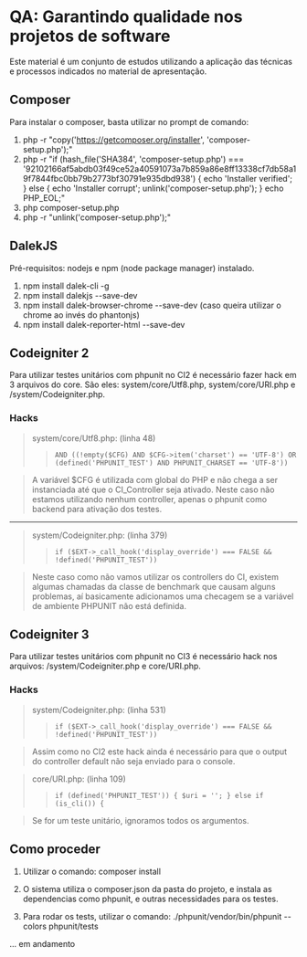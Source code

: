 # QA: Garantindo qualidade nos projetos de software #

Este material é um conjunto de estudos utilizando a aplicação das técnicas e processos indicados no material de apresentação.

## Composer

Para instalar o composer, basta utilizar no prompt de comando: 

1. php -r "copy('https://getcomposer.org/installer', 'composer-setup.php');"
2. php -r "if (hash_file('SHA384', 'composer-setup.php') === '92102166af5abdb03f49ce52a40591073a7b859a86e8ff13338cf7db58a19f7844fbc0bb79b2773bf30791e935dbd938') { echo 'Installer verified'; } else { echo 'Installer corrupt'; unlink('composer-setup.php'); } echo PHP_EOL;"
3. php composer-setup.php
4. php -r "unlink('composer-setup.php');"

## DalekJS ##

Pré-requisitos: nodejs e npm (node package manager) instalado.

1. npm install dalek-cli -g 
2. npm install dalekjs --save-dev
3. npm install dalek-browser-chrome --save-dev (caso queira utilizar o chrome ao invés do phantonjs)
4. npm install dalek-reporter-html --save-dev

## Codeigniter 2 ##

Para utilizar testes unitários com phpunit no CI2 é necessário fazer hack em 3 arquivos do core. São eles: system/core/Utf8.php, system/core/URI.php e /system/Codeigniter.php.

### Hacks
> system/core/Utf8.php: (linha 48)
>>  ` AND ((!empty($CFG) AND $CFG->item('charset') == 'UTF-8') OR (defined('PHPUNIT_TEST') AND PHPUNIT_CHARSET == 'UTF-8')) `

> A variável $CFG é utilizada com global do PHP e não chega a ser instanciada até que o CI_Controller seja ativado. Neste caso não estamos utilizando nenhum controller, apenas o phpunit como backend para ativação dos testes.

---
> system/Codeigniter.php: (linha 379)
>> ` if ($EXT->_call_hook('display_override') === FALSE && !defined('PHPUNIT_TEST')) `

> Neste caso como não vamos utilizar os controllers do CI, existem algumas chamadas da classe de benchmark que causam alguns problemas, aí basicamente adicionamos uma checagem se a variável de ambiente PHPUNIT não está definida.

## Codeigniter 3 ##

Para utilizar testes unitários com phpunit no CI3 é necessário hack nos arquivos: /system/Codeigniter.php e core/URI.php.

### Hacks
> system/Codeigniter.php: (linha 531)
>> ` if ($EXT->_call_hook('display_override') === FALSE && !defined('PHPUNIT_TEST')) `

> Assim como no CI2 este hack ainda é necessário para que o output do controller default não seja enviado para o console.

> core/URI.php: (linha 109)
>> ` if (defined('PHPUNIT_TEST')) {
            $uri = '';
            } else if (is_cli()) { `

> Se for um teste unitário, ignoramos todos os argumentos.


## Como proceder

1. Utilizar o comando: composer install

2. O sistema utiliza o composer.json da pasta do projeto, e instala as dependencias como phpunit, e outras necessidades para os testes.

3. Para rodar os tests, utilizar o comando: ./phpunit/vendor/bin/phpunit --colors phpunit/tests

... em andamento